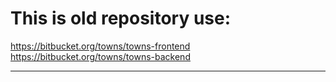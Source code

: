 # This is old repository use:
https://bitbucket.org/towns/towns-frontend
https://bitbucket.org/towns/towns-backend
***
